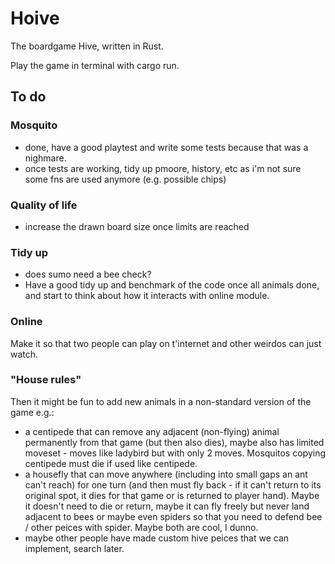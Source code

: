 # Hoive
The boardgame Hive, written in Rust.

Play the game in terminal with cargo run.


## To do
### Mosquito

- done, have a good playtest and write some tests because that was a nighmare.
- once tests are working, tidy up pmoore, history, etc as i'm not sure some fns are used anymore (e.g. possible chips)

### Quality of life

- increase the drawn board size once limits are reached

### Tidy up

- does sumo need a bee check?
- Have a good tidy up and benchmark of the code once all animals done, and start to think about how it interacts with online module.

### Online
Make it so that two people can play on t'internet and other weirdos can just watch.

### "House rules"
Then it might be fun to add new animals in a non-standard version of the game e.g.:

* a centipede that can remove any adjacent (non-flying) animal permanently from that game (but then also dies), maybe also has limited moveset - moves like ladybird but with only 2 moves. Mosquitos copying centipede must die if used like centipede.
* a housefly that can move anywhere (including into small gaps an ant can't reach) for one turn (and then must fly back - if it can't return to its original spot, it dies for that game or is returned to player hand). Maybe it doesn't need to die or return, maybe it can fly freely but never land adjacent to bees or maybe even spiders so that you need to defend bee / other peices with spider. Maybe both are cool, I dunno.
* maybe other people have made custom hive peices that we can implement, search later.


